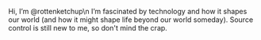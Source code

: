 Hi, I’m @rottenketchup\n
I’m fascinated by technology and how it shapes our world (and how it might shape life beyond our world someday).
Source control is still new to me, so don't mind the crap.

<!---
rottenketchup/rottenketchup is a ✨ special ✨ repository because its `README.md` (this file) appears on your GitHub profile.
You can click the Preview link to take a look at your changes.
--->
